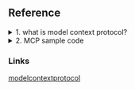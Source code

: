 ## Reference

<details>
  <summary>1. what is model context protocol? </summary>

  A **model context protocol** for website design typically refers to a framework or set of rules used to structure the design, development, and interaction of a website based on specific user needs, business objectives, and technical considerations. It helps ensure the website is cohesive, functional, and user-friendly. Here's how it can apply to website design:

---

### Key Components of a Model Context Protocol in Website Design:

#### 1. **User-Centered Design (UCD)**
   - **User Personas:** Define the target audience.
   - **User Journey Mapping:** Create scenarios of how users will interact with the website.
   - **Accessibility Standards:** Ensure inclusivity (e.g., WCAG compliance).

#### 2. **Information Architecture**
   - **Content Hierarchy:** Organize content logically (menus, navigation, categories).
   - **Search and Filtering:** Provide easy access to desired information.
   - **URL Structure:** Create clean, SEO-friendly URLs.

#### 3. **Design Protocols**
   - **Brand Consistency:** Use consistent colors, typography, and logos.
   - **Responsive Design:** Ensure compatibility across devices (desktop, tablet, mobile).
   - **Design System:** Follow pre-defined components and patterns (e.g., Material Design, Tailwind CSS).

#### 4. **Development Standards**
   - **Front-End Frameworks:** Use tools like React, Angular, or Vue for interactivity.
   - **Back-End Protocols:** Choose a server-side architecture (e.g., Node.js, Django).
   - **API Standards:** RESTful or GraphQL for data handling.

#### 5. **SEO and Performance Optimization**
   - **Page Speed:** Optimize for quick loading times.
   - **Meta Tags:** Include keywords, descriptions, and alt tags for images.
   - **Schema Markup:** Use structured data for better search engine understanding.

#### 6. **Security and Compliance**
   - **SSL Certificates:** Ensure encrypted connections.
   - **Data Privacy:** Adhere to GDPR, CCPA, or other relevant regulations.
   - **Content Security Policy:** Prevent unauthorized access or content manipulation.

#### 7. **Testing and Iteration**
   - **User Testing:** Collect feedback from real users.
   - **A/B Testing:** Experiment with different layouts or features.
   - **Bug Tracking:** Identify and resolve issues during and after deployment.

#### 8. **Integration and Scalability**
   - **Third-Party Tools:** Incorporate analytics, CRM, or e-commerce platforms.
   - **Cloud Hosting:** Use scalable hosting solutions (e.g., AWS, Google Cloud).
   - **CMS Options:** Select a content management system like WordPress or custom-built.

#### 9. **Documentation and Maintenance**
   - **Design Documentation:** Keep detailed notes on design choices.
   - **Code Documentation:** Ensure code is well-commented for future developers.
   - **Maintenance Plan:** Schedule updates and backups.

#### 10. **Ethical and Cultural Context**
   - **Cultural Sensitivity:** Tailor design to align with regional norms.
   - **Ethical Design:** Avoid dark patterns or deceptive practices.

---

This "protocol" acts as a roadmap for the website development team, ensuring all elements align with the goals and expectations of the project. Would you like detailed steps for any specific part of this framework?
</details>

<details>
  <summary>2. MCP sample code</summary>

  ## Html
  Creating a sample website using the **Model Context Protocol (MCP)** involves implementing key principles like user-centered design, SEO optimization, responsive layouts, and more. Below is a simple yet functional example of a website built with these principles.

  <!DOCTYPE html>
<html lang="en">
<head>
    <meta charset="UTF-8">
    <meta name="viewport" content="width=device-width, initial-scale=1.0">
    <meta name="description" content="Sample website designed using the Model Context Protocol principles">
    <meta name="keywords" content="Model Context Protocol, website design, responsive, accessible">
    <meta name="author" content="Your Name">
    <title>MCP Protocol Sample Website</title>
    <link rel="stylesheet" href="styles.css">
</head>
<body>
    <header>
        <nav>
            <ul>
                <li><a href="#home">Home</a></li>
                <li><a href="#about">About</a></li>
                <li><a href="#services">Services</a></li>
                <li><a href="#contact">Contact</a></li>
            </ul>
        </nav>
    </header>

    <main>
        <section id="home" class="hero">
            <h1>Welcome to the MCP Sample Website</h1>
            <p>Designed with user-centered principles and modern standards.</p>
            <a href="#about" class="button">Learn More</a>
        </section>

        <section id="about">
            <h2>About Us</h2>
            <p>We prioritize accessibility, responsiveness, and user satisfaction in every project.</p>
        </section>

        <section id="services">
            <h2>Our Services</h2>
            <div class="cards">
                <div class="card">
                    <h3>Web Design</h3>
                    <p>Creating user-friendly, visually appealing websites.</p>
                </div>
                <div class="card">
                    <h3>SEO Optimization</h3>
                    <p>Improving your site’s visibility in search engines.</p>
                </div>
                <div class="card">
                    <h3>Analytics</h3>
                    <p>Tracking and analyzing user behavior for growth.</p>
                </div>
            </div>
        </section>

        <section id="contact">
            <h2>Contact Us</h2>
            <form>
                <label for="name">Name:</label>
                <input type="text" id="name" name="name" required>

                <label for="email">Email:</label>
                <input type="email" id="email" name="email" required>

                <label for="message">Message:</label>
                <textarea id="message" name="message" required></textarea>

                <button type="submit">Submit</button>
            </form>
        </section>
    </main>

    <footer>
        <p>&copy; 2024 MCP Sample Website. All rights reserved.</p>
    </footer>
</body>
</html>

This sample website includes:

1. **Header Navigation** - Easy-to-use links to different sections.
2. **Hero Section** - Clear value proposition and call-to-action button.
3. **Responsive Design** - Structure is simple for adaptation to any device.
4. **Accessibility Features** - Proper use of HTML elements, `alt` tags can be added for images.
5. **SEO-friendly** - Metadata for description, keywords, and author.

Next, I'll provide a sample `styles.css` to enhance the design. Let me know if you'd like to proceed!


  ## CSS

  /* General Styles */
body {
    font-family: Arial, sans-serif;
    margin: 0;
    padding: 0;
    line-height: 1.6;
    color: #333;
    background-color: #f4f4f4;
}

h1, h2, h3 {
    color: #444;
    margin-bottom: 20px;
}

p {
    margin-bottom: 15px;
}

/* Header */
header {
    background: #0073e6;
    color: #fff;
    padding: 10px 0;
    text-align: center;
    position: sticky;
    top: 0;
    z-index: 1000;
}

header nav ul {
    list-style: none;
    padding: 0;
}

header nav ul li {
    display: inline;
    margin: 0 15px;
}

header nav ul li a {
    color: #fff;
    text-decoration: none;
    font-weight: bold;
}

header nav ul li a:hover {
    text-decoration: underline;
}

/* Hero Section */
.hero {
    background: #0073e6;
    color: #fff;
    padding: 50px 20px;
    text-align: center;
}

.hero .button {
    display: inline-block;
    background: #fff;
    color: #0073e6;
    padding: 10px 20px;
    margin-top: 20px;
    text-decoration: none;
    font-weight: bold;
    border-radius: 5px;
}

.hero .button:hover {
    background: #005bb5;
    color: #fff;
}

/* Section Styles */
section {
    padding: 20px;
    margin: 20px 0;
    background: #fff;
    box-shadow: 0 2px 4px rgba(0, 0, 0, 0.1);
    border-radius: 5px;
}

#about, #services, #contact {
    max-width: 800px;
    margin: 0 auto;
}

/* Cards */
.cards {
    display: flex;
    gap: 20px;
    flex-wrap: wrap;
    justify-content: space-between;
}

.card {
    background: #f9f9f9;
    padding: 20px;
    border-radius: 5px;
    box-shadow: 0 2px 4px rgba(0, 0, 0, 0.1);
    flex: 1 1 calc(33.333% - 20px);
    text-align: center;
}

.card h3 {
    color: #0073e6;
}

/* Form */
form {
    display: flex;
    flex-direction: column;
}

form label {
    margin-bottom: 5px;
    font-weight: bold;
}

form input, form textarea {
    margin-bottom: 15px;
    padding: 10px;
    border: 1px solid #ddd;
    border-radius: 5px;
    width: 100%;
}

form button {
    padding: 10px;
    background: #0073e6;
    color: #fff;
    border: none;
    border-radius: 5px;
    font-weight: bold;
    cursor: pointer;
}

form button:hover {
    background: #005bb5;
}

/* Footer */
footer {
    text-align: center;
    padding: 10px;
    background: #444;
    color: #fff;
    margin-top: 20px;
}

  The `styles.css` file enhances the layout and appearance of the HTML structure. It incorporates:

- **General Styles**: For consistent typography and layout.
- **Header and Navigation**: Sticky navigation for easy access.
- **Hero Section**: Highlighted welcome area with a call-to-action button.
- **Responsive Cards**: Flexible services layout that adapts to screen sizes.
- **Form Styling**: User-friendly input fields and buttons.
- **Footer**: Minimalist design for closing the page.

You can now link this `styles.css` file to your HTML and view the website. Let me know if you need additional features or a live preview setup!
</details>

### Links
[modelcontextprotocol](https://modelcontextprotocol.io/introduction)
